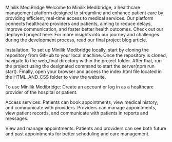 ﻿Minilik MediBridge
Welcome to Minilik Medibridge, a healthcare management platform designed to streamline and enhance patient care by providing efficient, real-time access to medical services. Our platform connects healthcare providers and patients, aiming to reduce delays, improve communication, and foster better health outcomes. Check out our deployed project here. For more insights into our journey and challenges during the development process, read our final project blog article.


Installation:
To set up Minilik Medibridge locally, start by cloning the repository from GitHub to your local machine. Once the repository is cloned, navigate to the web_final directory within the project folder. After that, run the project using the designated command to start the server(npm run start). Finally, open your browser and access the index.html file located in the HTML_AND_CSS folder to view the website.

To use Minilik Medibridge:
Create an account or log in as a healthcare provider of the hospital or patient.

Access services: Patients can book appointments, view medical history, and communicate with providers.
Providers can manage appointments, view patient records, and communicate with patients in reports and messages.

View and manage appointments: Patients and providers can see both future and past appointments for better scheduling and care management.


